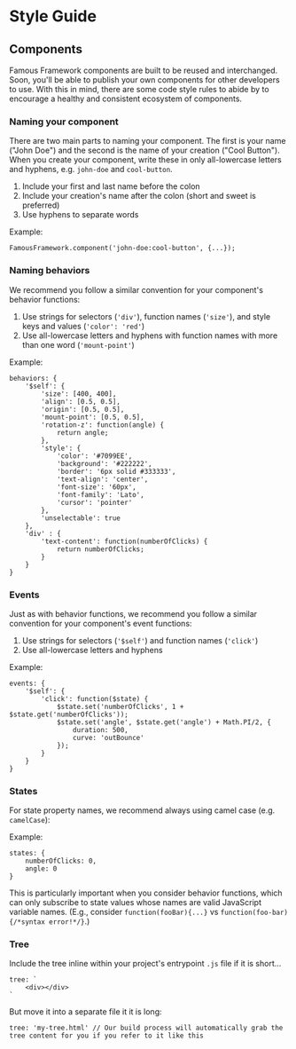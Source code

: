 # Style Guide

## Components

Famous Framework components are built to be reused and interchanged. Soon, you'll be able to publish your own components for other developers to use. With this in mind, there are some code style rules to abide by to  encourage a healthy and consistent ecosystem of components.

### Naming your component

There are two main parts to naming your component. The first is your name ("John Doe") and the second is the name of your creation ("Cool Button"). When you create your component, write these in only all-lowercase letters and hyphens, e.g. `john-doe` and `cool-button`.

1. Include your first and last name before the colon
2. Include your creation's name after the colon (short and sweet is preferred)
3. Use hyphens to separate words

Example:

```
FamousFramework.component('john-doe:cool-button', {...});
```

### Naming behaviors

We recommend you follow a similar convention for your component's behavior functions:

1. Use strings for selectors (`'div'`), function names (`'size'`), and style keys and values (`'color': 'red'`)
2. Use all-lowercase letters and hyphens with function names with more than one word (`'mount-point'`)

Example:

```
behaviors: {
    '$self': {
        'size': [400, 400],
        'align': [0.5, 0.5],
        'origin': [0.5, 0.5],
        'mount-point': [0.5, 0.5],
        'rotation-z': function(angle) {
            return angle;
        },
        'style': {
            'color': '#7099EE',
            'background': '#222222',
            'border': '6px solid #333333',
            'text-align': 'center',
            'font-size': '60px',
            'font-family': 'Lato',
            'cursor': 'pointer'
        },
        'unselectable': true
    },
    'div' : {
        'text-content': function(numberOfClicks) {
            return numberOfClicks;
        }
    }
}
```

### Events

Just as with behavior functions, we recommend you follow a similar convention for your component's event functions:

1. Use strings for selectors (`'$self'`) and function names (`'click'`)
2. Use all-lowercase letters and hyphens

Example:

```
events: {
    '$self': {
        'click': function($state) {
            $state.set('numberOfClicks', 1 + $state.get('numberOfClicks'));
            $state.set('angle', $state.get('angle') + Math.PI/2, {
                duration: 500,
                curve: 'outBounce'
            });
        }
    }
}
```

### States

For state property names, we recommend always using camel case (e.g. `camelCase`):

Example:

```
states: {
    numberOfClicks: 0,
    angle: 0
}
```

This is particularly important when you consider behavior functions, which can only subscribe to state values whose names are valid JavaScript variable names. (E.g., consider `function(fooBar){...}` vs `function(foo-bar){/*syntax error!*/}`.)

### Tree

Include the tree inline within your project's entrypoint `.js` file if it is short...

```
tree: `
    <div></div>
`
```

But move it into a separate file it it is long:

```
tree: 'my-tree.html' // Our build process will automatically grab the tree content for you if you refer to it like this
```
